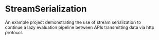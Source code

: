 # StreamSerialization
 An example project demonstrating the use of stream serialization to continue a lazy evaluation pipeline between APIs transmitting data via http protocol.
